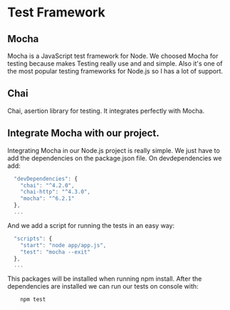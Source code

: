 # Test Framework

## Mocha
Mocha is a JavaScript test framework for Node.
We choosed Mocha for testing because makes Testing really use and and simple.
Also it's one of the most popular testing frameworks for Node.js so I has a lot of 
support.

## Chai
Chai, asertion library for testing. It integrates perfectly with Mocha.

## Integrate Mocha with our project.
Integrating Mocha in our Node.js project is really simple. 
We just have to add the dependencies on the package.json file.
On devdependencies we add:

```JavaScript
  "devDependencies": {
    "chai": "^4.2.0",
    "chai-http": "^4.3.0",
    "mocha": "^6.2.1"
  },
  ...
```

And we add a script for running the tests in an easy way:
```JavaScript
  "scripts": {
    "start": "node app/app.js",
    "test": "mocha --exit"
  },
  ...
```

This packages will be installed when running npm install.
After the dependencies are installed we can run our tests on console with:

```JavaScript
    npm test
```


